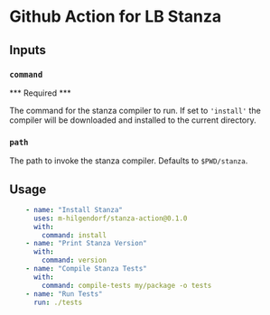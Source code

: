 # Github Action for LB Stanza
## Inputs
### `command`

*** Required ***

The command for the stanza compiler to run. If set to `'install'` the compiler will be downloaded and installed to the current directory. 

### `path` 

The path to invoke the stanza compiler. Defaults to `$PWD/stanza`. 

## Usage

```yaml
    - name: "Install Stanza"
      uses: m-hilgendorf/stanza-action@0.1.0
      with:
        command: install
    - name: "Print Stanza Version"
      with:
        command: version
    - name: "Compile Stanza Tests"
      with: 
        command: compile-tests my/package -o tests
    - name: "Run Tests"
      run: ./tests
```